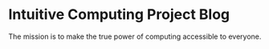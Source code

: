 # Intuitive Computing Project Blog

The mission is to make the true power of computing accessible to everyone.